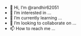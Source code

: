 - 👋 Hi, I’m @randhir62051
- 👀 I’m interested in ...
- 🌱 I’m currently learning ...
- 💞️ I’m looking to collaborate on ...
- 📫 How to reach me ...

<!---
randhir62051/randhir62051 is a ✨ special ✨ repository because its `README.md` (this file) appears on your GitHub profile.
You can click the Preview link to take a look at your changes.
--->

